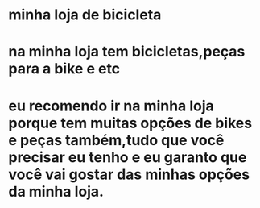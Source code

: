 # minha loja de bicicleta 
# na minha loja tem bicicletas,peças para a bike e etc
# eu recomendo ir na minha loja porque tem muitas opções de bikes e peças também,tudo que você precisar eu tenho e eu garanto que você vai gostar das minhas opções da minha loja.
